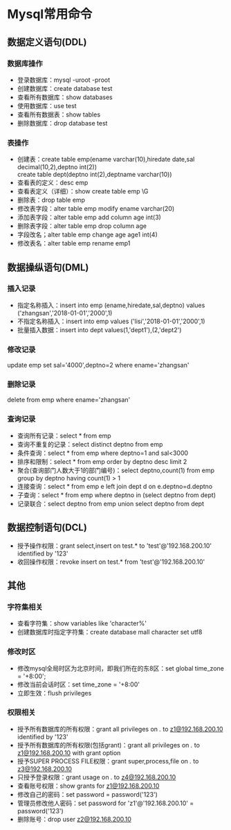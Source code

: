 # Mysql常用命令

## 数据定义语句(DDL)

### 数据库操作

- 登录数据库：mysql -uroot -proot
- 创建数据库：create database test
- 查看所有数据库：show databases
- 使用数据库：use test
- 查看所有数据表：show tables
- 删除数据库：drop database test

### 表操作

- 创建表：create table emp(ename varchar(10),hiredate date,sal decimal(10,2),deptno int(2))  
         create table dept(deptno int(2),deptname varchar(10))
- 查看表的定义：desc emp
- 查看表定义（详细）：show create table emp \G
- 删除表：drop table emp
- 修改表字段：alter table emp modify ename varchar(20)
- 添加表字段：alter table emp add column age int(3)
- 删除表字段：alter table emp drop column age
- 字段改名；alter table emp change age age1 int(4)
- 修改表名：alter table emp rename emp1

## 数据操纵语句(DML)

### 插入记录

- 指定名称插入：insert into emp (ename,hiredate,sal,deptno) values ('zhangsan','2018-01-01','2000',1)
- 不指定名称插入：insert into emp values ('lisi','2018-01-01','2000',1)
- 批量插入数据：insert into dept values(1,'dept1'),(2,'dept2')

### 修改记录

update emp set sal='4000',deptno=2 where ename='zhangsan'

### 删除记录

delete from emp where ename='zhangsan'

### 查询记录

- 查询所有记录：select * from emp
- 查询不重复的记录：select distinct deptno from emp
- 条件查询：select * from emp where deptno=1 and sal<3000
- 排序和限制：select * from emp order by deptno desc limit 2
- 聚合(查询部门人数大于1的部门编号)：select deptno,count(1) from emp group by deptno having count(1) > 1
- 连接查询：select * from emp e left join dept d on e.deptno=d.deptno
- 子查询：select * from emp where deptno in (select deptno from dept)
- 记录联合：select deptno from emp union select deptno from dept

## 数据控制语句(DCL)

- 授予操作权限：grant select,insert on test.* to 'test'@'192.168.200.10' identified by '123'
- 收回操作权限：revoke insert on test.* from 'test'@'192.168.200.10'

## 其他

### 字符集相关
- 查看字符集：show variables like 'character%'
- 创建数据库时指定字符集：create database mall character set utf8

### 修改时区
- 修改mysql全局时区为北京时间，即我们所在的东8区：set global time_zone = '+8:00';
- 修改当前会话时区：set time_zone = '+8:00'
- 立即生效：flush privileges

### 权限相关
- 授予所有数据库的所有权限：grant all privileges on *.* to z1@192.168.200.10 identified by '123'
- 授予所有数据库的所有权限(包括grant)：grant all privileges on *.* to z1@192.168.200.10 with grant option
- 授予SUPER PROCESS FILE权限：grant super,process,file on *.* to z3@192.168.200.10
- 只授予登录权限：grant usage on *.* to z4@192.168.200.10
- 查看账号权限：show grants for z1@192.168.200.10
- 修改自己的密码：set password = password('123')
- 管理员修改他人密码：set password for 'z1'@'192.168.200.10' = password('123')
- 删除账号：drop user z2@192.168.200.10